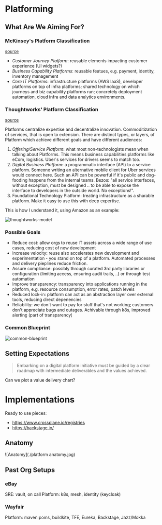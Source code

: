 # Platforming

## What Are We Aiming For?

### McKinsey's Platform Classification 

[source](https://www.mckinsey.com/capabilities/mckinsey-digital/our-insights/the-platform-play-how-to-operate-like-a-tech-company)

* _Customer Journey Platform_: reusable elements impacting customer experience (UI widgets?)
* _Business Capability Platforms_: reusable featues, e.g. payment, identity, inventory management
* _Core IT Platforms_: infrastructure platforms (AWS IaaS), developer platforms on top of infra platforms; shared technology on which journeys and biz capability platforms run; concretely deployment automation, cloud infra and data analytics environments.

### Thoughtworks' Platform Classification

[source](https://www.thoughtworks.com/en-de/insights/blog/platform-tech-strategy-three-layers)

Platforms centralize expertise and decentralize innovation. Commoditization of services, that is open to extension.
There are distinct types, or layers, of Platform which achieve different goals and have different audiences:

1. _Offering/Service Platform_: what most non-technologists mean when talking about Platforms. This means business capabilities platforms like eCom, logistics. Uber's services for drivers seems to match too.
2. _Digital Business Platform_: a programmatic interface (API) to a service platform. Someone writing an alternative mobile client for Uber services would connect here. Such an API can be powerful if it's public and dog-fooding happens from the internal teams. Bezos: "all service interfaces, without exception, must be designed .. to be able to expose the interface to developers in the outside world. No exceptions!".
3. Foundational Technology Platform: treating infrastructure as a sharable platform. Make it easy to use this with deep expertise. 

This is how I understand it, using Amazon as an example:

![thoughtworks-model](https://github.com/user-attachments/assets/37966fb1-586e-499f-a817-9a1132ba0c01)

### Possible Goals 

* Reduce cost: allow orgs to reuse IT assets across a wide range of use cases, reducing cost of new development
* Increase velocity: reuse also accelerates new development and experimentation - you stand on top of a platform. Automated processes and delivery pieplines reduce friction.
* Assure compliance: possibly through curated 3rd party libraries or configuration (limiting access, ensuring audit trails, ..) or through test automation
* Improve transparency: transparency into applications running in the platform, e.g. resource consumption, error rates, patch levels
* Reduced lock-in: platform can act as an abstraction layer over external tools, reducing direct depenencies
* Reliability: we don't want to pay for stuff that's not working; customers don't appreciate bugs and outages. Achivable through k8s, improved alerting (part of transparency)

### Common Blueprint

![common-blueprint](https://github.com/user-attachments/assets/b71e6c92-ee09-4c2c-82e5-7c8bf48d2fb8)

## Setting Expectations

> Embarking on a digital platform initiative must be guided by a clear roadmap with intermediate deliverables and the values achieved.

Can we plot a value delivery chart?

# Implementations

Ready to use pieces:
* <https://www.crossplane.io/registries>
* <https://backstage.io/>

## Anatomy

![Anatomy](./platform anatomy.jpg)

## Past Org Setups

### eBay

SRE: vault, on call
Platform: k8s, mesh, identity (keycloak)

### Wayfair

Platform: maven poms, buildkite, TFE, Eureka, Backstage, Jazz/Mokka
